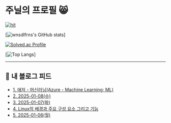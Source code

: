 # 주닐의 프로필 😸

[![hit](https://hits.seeyoufarm.com/api/count/incr/badge.svg?url=https%3A%2F%2Fgithub.com%2Fwnsdlfrns%2F&count_bg=%2379C83D&title_bg=%23555555&icon=&icon_color=%23E7E7E7&title=hit&edge_flat=false)](https://hits.seeyoufarm.com)

[![wnsdlfrns's GitHub stats](https://github-readme-stats.vercel.app/api?username=wnsdlfrns&show_icons=true&theme=tokyonight)]

[![Solved.ac Profile](http://mazassumnida.wtf/api/generate_badge?boj=jl92)](https://solved.ac/jl92)

[![Top Langs](https://github-readme-stats.vercel.app/api/top-langs/?username=wnsdlfrns&layout=donut-vertical&hide=jupyter_Notebook)]

***
## 📕 내 블로그 피드
<ul><li><a href='https://jl92.tistory.com/9' target='_blank'>1. 애저 - 머신러닝(Azure - Machine Learning; ML)</a></li><li><a href='https://jl92.tistory.com/8' target='_blank'>2. 2025-01-08(수)</a></li><li><a href='https://jl92.tistory.com/7' target='_blank'>3. 2025-01-07(화)</a></li><li><a href='https://jl92.tistory.com/5' target='_blank'>4. Linux의 배경과 주요 구성 요소 그리고 기능</a></li><li><a href='https://jl92.tistory.com/4' target='_blank'>5. 2025-01-06(월)</a></li></ul>